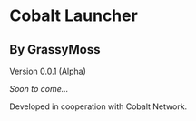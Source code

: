 Cobalt Launcher
==============
By GrassyMoss
--------------
Version 0.0.1 (Alpha)

*Soon to come...*

Developed in cooperation with Cobalt Network.
